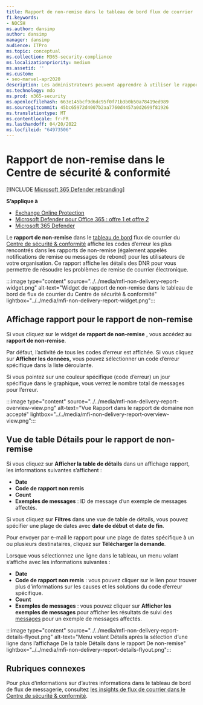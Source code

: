 ```yaml
---
title: Rapport de non-remise dans le tableau de bord flux de courrier
f1.keywords:
- NOCSH
ms.author: dansimp
author: dansimp
manager: dansimp
audience: ITPro
ms.topic: conceptual
ms.collection: M365-security-compliance
ms.localizationpriority: medium
ms.assetid: ''
ms.custom:
- seo-marvel-apr2020
description: Les administrateurs peuvent apprendre à utiliser le rapport des détails de non-remise dans le tableau de bord de flux de courrier du Centre de sécurité & conformité pour surveiller les codes d’erreur les plus fréquemment rencontrés dans les rapports de non-remise (également appelés notifications de remise ou messages de rebond) des expéditeurs de votre organisation.
ms.technology: mdo
ms.prod: m365-security
ms.openlocfilehash: 663e145bcf9d6dc95f0f71b3b0b50a78419ed989
ms.sourcegitcommit: 45bc65972d4007b2aa7760d4457a0d2699f81926
ms.translationtype: MT
ms.contentlocale: fr-FR
ms.lasthandoff: 04/20/2022
ms.locfileid: "64973506"
---
```

# <a name="non-delivery-report-in-the-security--compliance-center"></a>Rapport de non-remise dans le Centre de sécurité & conformité

[!INCLUDE [Microsoft 365 Defender rebranding](../includes/microsoft-defender-for-office.md)]

**S’applique à**
- [Exchange Online Protection](exchange-online-protection-overview.md)
- [Microsoft Defender pour Office 365 : offre 1 et offre 2](defender-for-office-365.md)
- [Microsoft 365 Defender](../defender/microsoft-365-defender.md)

Le **rapport de non-remise** dans le [tableau de bord](mail-flow-insights-v2.md) flux de courrier du [Centre de sécurité & conformité](https://protection.office.com) affiche les codes d’erreur les plus rencontrés dans les rapports de non-remise (également appelés notifications de remise ou messages de rebond) pour les utilisateurs de votre organisation. Ce rapport affiche les détails des DNR pour vous permettre de résoudre les problèmes de remise de courrier électronique.

:::image type="content" source="../../media/mfi-non-delivery-report-widget.png" alt-text="Widget de rapport de non-remise dans le tableau de bord de flux de courrier du Centre de sécurité & conformité" lightbox="../../media/mfi-non-delivery-report-widget.png":::

## <a name="report-view-for-the-non-delivery-report"></a>Affichage rapport pour le rapport de non-remise

Si vous cliquez sur le widget **de rapport de non-remise** , vous accédez au **rapport de non-remise**.

Par défaut, l’activité de tous les codes d’erreur est affichée. Si vous cliquez sur **Afficher les données,** vous pouvez sélectionner un code d’erreur spécifique dans la liste déroulante.

Si vous pointez sur une couleur spécifique (code d’erreur) un jour spécifique dans le graphique, vous verrez le nombre total de messages pour l’erreur.

:::image type="content" source="../../media/mfi-non-delivery-report-overview-view.png" alt-text="Vue Rapport dans le rapport de domaine non accepté" lightbox="../../media/mfi-non-delivery-report-overview-view.png":::

## <a name="details-table-view-for-the-non-delivery-report"></a>Vue de table Détails pour le rapport de non-remise

Si vous cliquez sur **Afficher la table de détails** dans un affichage rapport, les informations suivantes s’affichent :

- **Date**
- **Code de rapport non remis**
- **Count**
- **Exemples de messages** : ID de message d’un exemple de messages affectés.

Si vous cliquez sur **Filtres** dans une vue de table de détails, vous pouvez spécifier une plage de dates avec **date de début** et **date de fin**.

Pour envoyer par e-mail le rapport pour une plage de dates spécifique à un ou plusieurs destinataires, cliquez sur **Télécharger la demande**.

Lorsque vous sélectionnez une ligne dans le tableau, un menu volant s’affiche avec les informations suivantes :

- **Date**
- **Code de rapport non remis** : vous pouvez cliquer sur le lien pour trouver plus d’informations sur les causes et les solutions du code d’erreur spécifique.
- **Count**
- **Exemples de messages** : vous pouvez cliquer sur **Afficher les exemples de messages** pour afficher les résultats de suivi des [messages](message-trace-scc.md) pour un exemple de messages affectés.

:::image type="content" source="../../media/mfi-non-delivery-report-details-flyout.png" alt-text="Menu volant Détails après la sélection d’une ligne dans l’affichage De la table Détails dans le rapport De non-remise" lightbox="../../media/mfi-non-delivery-report-details-flyout.png":::

## <a name="related-topics"></a>Rubriques connexes

Pour plus d’informations sur d’autres informations dans le tableau de bord de flux de messagerie, consultez [les insights de flux de courrier dans le Centre de sécurité & conformité](mail-flow-insights-v2.md).
